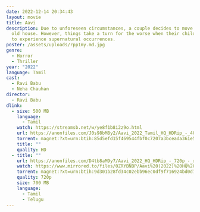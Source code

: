 ```yaml
---
date: 2022-12-14 20:34:43
layout: movie
title: Aavi
description: Due to unforeseen circumstances, a couple decides to move into an
  old house. However, things take a turn for the worse when their child begins
  to experience supernatural occurrences.
poster: /assets/uploads/rpp1my.md.jpg
genre:
  - Horror
  - Thriller
year: "2022"
language: Tamil
cast:
  - Ravi Babu
  - Neha Chauhan
director:
  - Ravi Babu
dlink:
  - size: 500 MB
    language:
      - Tamil
    watch: https://streamsb.net/w/ye8f1b8i2z9o.html
    url: https://anonfiles.com/J0s98bM8y2/Aavi_2022_Tamil_HQ_HDRip_-_400MB_-_x264_-_AAC_-_ESub_mkv
    torrent: magnet:?xt=urn:btih:85d5efd15f469544fbf0c7207a3bceada361e562&dn=www.1TamilMV.men%20-%20Aavi%20(2022)%20Tamil%20HQ%20HDRip%20-%20400MB%20-%20x264%20-%20AAC%20-%20ESub.mkv&tr=udp%3a%2f%2ftracker.openbittorrent.com%3a80%2fannounce&tr=udp%3a%2f%2f9.rarbg.me%3a2950%2fannounce&tr=udp%3a%2f%2f9.rarbg.to%3a2820%2fannounce&tr=udp%3a%2f%2ftracker.opentrackr.org%3a1337%2fannounce&tr=udp%3a%2f%2ftracker.tiny-vps.com%3a6969%2fannounce&tr=udp%3a%2f%2fopen.stealth.si%3a80%2fannounce&tr=http%3a%2f%2ft.nyaatracker.com%3a80%2fannounce&tr=udp%3a%2f%2fmovies.zsw.ca%3a6969%2fannounce&tr=udp%3a%2f%2fipv4.tracker.harry.lu%3a80%2fannounce&tr=udp%3a%2f%2ffe.dealclub.de%3a6969%2fannounce&tr=udp%3a%2f%2fexplodie.org%3a6969%2fannounce&tr=udp%3a%2f%2fexodus.desync.com%3a6969%2fannounce&tr=udp%3a%2f%2fbt2.archive.org%3a6969%2fannounce&tr=udp%3a%2f%2fbt1.archive.org%3a6969%2fannounce&tr=udp%3a%2f%2fvibe.sleepyinternetfun.xyz%3a1738%2fannounce&tr=udp%3a%2f%2ftsundere.pw%3a6969%2fannounce&tr=udp%3a%2f%2ftracker2.dler.org%3a80%2fannounce&tr=wss%3a%2f%2ftracker.btorrent.xyz
    title: ""
    quality: HD
  - title: ""
    url: https://anonfiles.com/D4tb8aM9y7/Aavi_2022_HQ_HDRip_-_720p_-_x265_-_HEVC_-_Tamil_Telugu_-_AAC_-_800MB_-_ESub_mkv
    watch: https://www.mirrored.to/files/0ZRYBNBP/Aavi%20(2022)%20HQ%20HDRip%20-%20720p%20-%20x265%20-%20HEVC%20-%20[Tamil%20%20Telugu]%20-%20AAC%20-%20800MB%20-%20ESub.mkv_links
    torrent: magnet:?xt=urn:btih:9d301b28fd34c02ebb96ec0df9f716924bd0d71b&dn=www.1TamilMV.men%20-%20Aavi%20(2022)%20HQ%20HDRip%20-%20720p%20-%20x265%20-%20HEVC%20-%20%5bTamil%20%2b%20Telugu%5d%20-%20AAC%20-%20800MB%20-%20ESub.mkv&tr=udp%3a%2f%2ftracker.openbittorrent.com%3a80%2fannounce&tr=udp%3a%2f%2f9.rarbg.me%3a2950%2fannounce&tr=udp%3a%2f%2f9.rarbg.to%3a2820%2fannounce&tr=udp%3a%2f%2ftracker.opentrackr.org%3a1337%2fannounce&tr=udp%3a%2f%2ftracker.tiny-vps.com%3a6969%2fannounce&tr=udp%3a%2f%2fopen.stealth.si%3a80%2fannounce&tr=http%3a%2f%2ft.nyaatracker.com%3a80%2fannounce&tr=udp%3a%2f%2fmovies.zsw.ca%3a6969%2fannounce&tr=udp%3a%2f%2fipv4.tracker.harry.lu%3a80%2fannounce&tr=udp%3a%2f%2ffe.dealclub.de%3a6969%2fannounce&tr=udp%3a%2f%2fexplodie.org%3a6969%2fannounce&tr=udp%3a%2f%2fexodus.desync.com%3a6969%2fannounce&tr=udp%3a%2f%2fbt2.archive.org%3a6969%2fannounce&tr=udp%3a%2f%2fbt1.archive.org%3a6969%2fannounce&tr=udp%3a%2f%2fvibe.sleepyinternetfun.xyz%3a1738%2fannounce&tr=udp%3a%2f%2ftsundere.pw%3a6969%2fannounce&tr=udp%3a%2f%2ftracker2.dler.org%3a80%2fannounce&tr=wss%3a%2f%2ftracker.btorrent.xyz
    quality: 720p
    size: 700 MB
    language:
      - Tamil
      - Telugu
---
```


